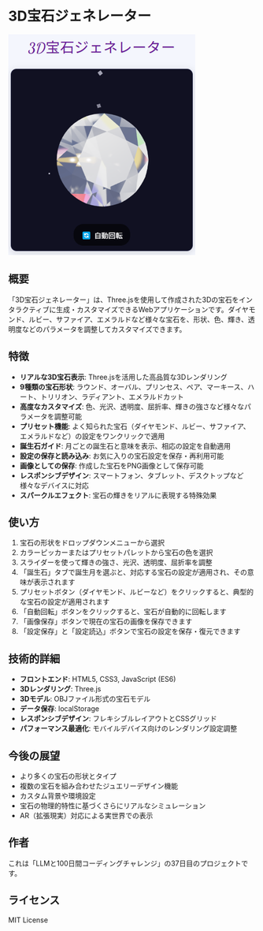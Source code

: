 # 3D宝石ジェネレーター

![3D宝石ジェネレーターのスクリーンショット](screenshot.png)

## 概要
「3D宝石ジェネレーター」は、Three.jsを使用して作成された3Dの宝石をインタラクティブに生成・カスタマイズできるWebアプリケーションです。ダイヤモンド、ルビー、サファイア、エメラルドなど様々な宝石を、形状、色、輝き、透明度などのパラメータを調整してカスタマイズできます。

## 特徴
- **リアルな3D宝石表示**: Three.jsを活用した高品質な3Dレンダリング
- **9種類の宝石形状**: ラウンド、オーバル、プリンセス、ペア、マーキース、ハート、トリリオン、ラディアント、エメラルドカット
- **高度なカスタマイズ**: 色、光沢、透明度、屈折率、輝きの強さなど様々なパラメータを調整可能
- **プリセット機能**: よく知られた宝石（ダイヤモンド、ルビー、サファイア、エメラルドなど）の設定をワンクリックで適用
- **誕生石ガイド**: 月ごとの誕生石と意味を表示、相応の設定を自動適用
- **設定の保存と読み込み**: お気に入りの宝石設定を保存・再利用可能
- **画像としての保存**: 作成した宝石をPNG画像として保存可能
- **レスポンシブデザイン**: スマートフォン、タブレット、デスクトップなど様々なデバイスに対応
- **スパークルエフェクト**: 宝石の輝きをリアルに表現する特殊効果

## 使い方
1. 宝石の形状をドロップダウンメニューから選択
2. カラーピッカーまたはプリセットパレットから宝石の色を選択
3. スライダーを使って輝きの強さ、光沢、透明度、屈折率を調整
4. 「誕生石」タブで誕生月を選ぶと、対応する宝石の設定が適用され、その意味が表示されます
5. プリセットボタン（ダイヤモンド、ルビーなど）をクリックすると、典型的な宝石の設定が適用されます
6. 「自動回転」ボタンをクリックすると、宝石が自動的に回転します
7. 「画像保存」ボタンで現在の宝石の画像を保存できます
8. 「設定保存」と「設定読込」ボタンで宝石の設定を保存・復元できます

## 技術的詳細
- **フロントエンド**: HTML5, CSS3, JavaScript (ES6)
- **3Dレンダリング**: Three.js
- **3Dモデル**: OBJファイル形式の宝石モデル
- **データ保存**: localStorage
- **レスポンシブデザイン**: フレキシブルレイアウトとCSSグリッド
- **パフォーマンス最適化**: モバイルデバイス向けのレンダリング設定調整

## 今後の展望
- より多くの宝石の形状とタイプ
- 複数の宝石を組み合わせたジュエリーデザイン機能
- カスタム背景や環境設定
- 宝石の物理的特性に基づくさらにリアルなシミュレーション
- AR（拡張現実）対応による実世界での表示

## 作者
これは「LLMと100日間コーディングチャレンジ」の37日目のプロジェクトです。

## ライセンス
MIT License